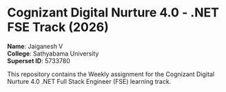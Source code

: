 # Cognizant Digital Nurture 4.0 - .NET FSE Track (2026)

**Name**: Jaiganesh V  
**College**: Sathyabama University  
**Superset ID**: 5733780

This repository contains the Weekly assignment for the Cognizant Digital Nurture 4.0 .NET Full Stack Engineer (FSE) learning track.
